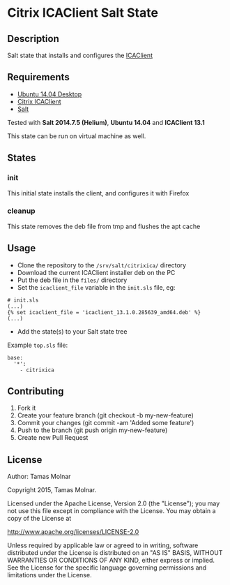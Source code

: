 # Citrix ICAClient Salt State

## Description

Salt state that installs and configures the [ICAClient](https://www.citrix.com/downloads/citrix-receiver/linux/receiver-for-linux-131.html)

## Requirements

* [Ubuntu 14.04 Desktop](http://ubuntu.com)
* [Citrix ICAClient](https://www.citrix.com/downloads/citrix-receiver/linux/receiver-for-linux-131.html)
* [Salt](http://saltstack.com)

Tested with **Salt 2014.7.5 (Helium)**, **Ubuntu 14.04** and **ICAClient 13.1**

This state can be run on virtual machine as well.

## States

### init

This initial state installs the client, and configures it with Firefox

### cleanup

This state removes the deb file from tmp and flushes the apt cache

## Usage

* Clone the repository to the `/srv/salt/citrixica/` directory
* Download the current ICAClient installer deb on the PC
* Put the deb file in the `files/` directory
* Set the `icaclient_file` variable in the `init.sls` file, eg:
```
# init.sls
(...)
{% set icaclient_file = 'icaclient_13.1.0.285639_amd64.deb' %}
(...)
```
* Add the state(s) to your Salt state tree

Example `top.sls` file:
```
base:
  '*':
    - citrixica
```

## Contributing

1. Fork it
2. Create your feature branch (git checkout -b my-new-feature)
3. Commit your changes (git commit -am 'Added some feature')
4. Push to the branch (git push origin my-new-feature)
5. Create new Pull Request

## License

Author: Tamas Molnar

Copyright 2015, Tamas Molnar.

Licensed under the Apache License, Version 2.0 (the "License");
you may not use this file except in compliance with the License.
You may obtain a copy of the License at

http://www.apache.org/licenses/LICENSE-2.0

Unless required by applicable law or agreed to in writing, software
distributed under the License is distributed on an "AS IS" BASIS,
WITHOUT WARRANTIES OR CONDITIONS OF ANY KIND, either express or implied.
See the License for the specific language governing permissions and
limitations under the License.
